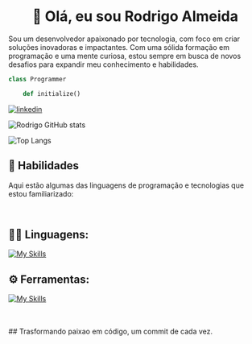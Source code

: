 <h1 align="center">
	👋 Olá, eu sou Rodrigo Almeida </h1>


Sou um desenvolvedor apaixonado por tecnologia, com foco em criar soluções inovadoras e impactantes. Com uma sólida formação em programação e uma mente curiosa, estou sempre em busca de novos desafios para expandir meu conhecimento e habilidades.
 

```python
class Programmer

	def initialize() 
```


[![linkedin](https://img.shields.io/badge/LinkedIn-0077B5?style=for-the-badge&logo=linkedin&logoColor=white)](https://www.linkedin.com/in/rodrigo-almeida-b22219212/) 


![Rodrigo GitHub stats](https://github-readme-stats.vercel.app/api?username=rodrigodssa&show_icons=true&theme=dark)

![Top Langs](https://github-readme-stats.vercel.app/api/top-langs/?username=rodrigodssa&show_icons=true&theme=dark)

## 🚀 Habilidades

Aqui estão algumas das linguagens de programação e tecnologias que estou familiarizado:
<div style="display: inline_block"><br/>


## 👨‍💻 Linguagens: 
[![My Skills](https://skillicons.dev/icons?i=python)](https://skillicons.dev)
## ⚙️ Ferramentas:
[![My Skills](https://skillicons.dev/icons?i=git,github,vscode,discord,linux)](https://skillicons.dev)<br><br>


</div><br/>
## Trasformando paixao em código, um commit de cada vez.


